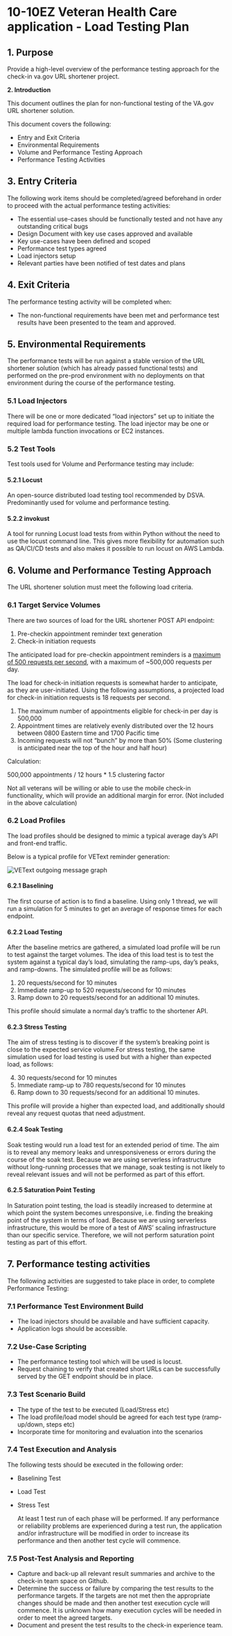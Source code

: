 # 10-10EZ Veteran Health Care application - Load Testing Plan


## **1. Purpose**

Provide a high-level overview of the performance testing approach for the check-in va.gov URL shortener project.

**2. Introduction**

This document outlines the plan for non-functional testing of the VA.gov URL shortener solution.

This document covers the following:



* Entry and Exit Criteria
* Environmental Requirements
* Volume and Performance Testing Approach
* Performance Testing Activities


## **3. Entry Criteria**

The following work items should be completed/agreed beforehand in order to proceed with the actual performance testing activities:



* The essential use-cases should be functionally tested and not have any outstanding critical bugs
* Design Document with key use cases approved and available
* Key use-cases have been defined and scoped
* Performance test types agreed
* Load injectors setup
* Relevant parties have been notified of test dates and plans


## **4. Exit Criteria**

The performance testing activity will be completed when:



* The non-functional requirements have been met and performance test results have been presented to the team and approved.


## **5. Environmental Requirements**

The performance tests will be run against a stable version of the URL shortener solution (which has already passed functional tests) and performed on the pre-prod environment with no deployments on that environment during the course of the performance testing.


### **5.1 Load Injectors**

There will be one or more dedicated “load injectors” set up to initiate the required load for performance testing. The load injector may be one or multiple lambda function invocations or EC2 instances.


### **5.2 Test Tools**

Test tools used for Volume and Performance testing may include:


#### **5.2.1 Locust**

An open-source distributed load testing tool recommended by DSVA. Predominantly used for volume and performance testing.


#### **5.2.2 invokust**

A tool for running Locust load tests from within Python without the need to use the locust command line. This gives more flexibility for automation such as QA/CI/CD tests and also makes it possible to run locust on AWS Lambda.


## **6. Volume and Performance Testing Approach**

The URL shortener solution must meet the following load criteria. 


### **6.1 Target Service Volumes**

There are two sources of load for the URL shortener POST API endpoint:



1. Pre-checkin appointment reminder text generation
2. Check-in initiation requests

The anticipated load for pre-checkin appointment reminders is a [maximum of 500 requests per second](https://dsva.slack.com/archives/C02G6AB3ZRS/p1643646228032369?thread_ts=1643389576.932609&cid=C02G6AB3ZRS), with a maximum of ~500,000 requests per day.

The load for check-in initiation requests is somewhat harder to anticipate, as they are user-initiated. Using the following assumptions, a projected load for check-in initiation requests is 18 requests per second.



1. The maximum number of appointments eligible for check-in per day is 500,000
2. Appointment times are relatively evenly distributed over the 12 hours between 0800 Eastern time and 1700 Pacific time
3. Incoming requests will not “bunch” by more than 50% (Some clustering is anticipated near the top of the hour and half hour)

Calculation:

500,000 appointments / 12 hours * 1.5 clustering factor

Not all veterans will be willing or able to use the mobile check-in functionality, which will provide an additional margin for error. (Not included in the above calculation)


### **6.2 Load Profiles**

The load profiles should be designed to mimic a typical average day’s API and front-end traffic.

Below is a typical profile for VEText reminder generation:

![VEText outgoing message graph](https://user-images.githubusercontent.com/101649/152887180-85b8048d-8c13-4480-a613-6eb24ddc6268.png)


#### **6.2.1 Baselining**

The first course of action is to find a baseline. Using only 1 thread, we will run a simulation for 5 minutes to get an average of response times for each endpoint.


#### **6.2.2 Load Testing**

After the baseline metrics are gathered, a simulated load profile will be run to test against the target volumes. The idea of this load test is to test the system against a typical day’s load, simulating the ramp-ups, day’s peaks, and ramp-downs. The simulated profile will be as follows:



1. 20 requests/second for 10 minutes
2. Immediate ramp-up to 520 requests/second for 10 minutes
3. Ramp down to 20 requests/second for an additional 10 minutes.

This profile should simulate a normal day’s traffic to the shortener API.


#### **6.2.3 Stress Testing**

The aim of stress testing is to discover if the system’s breaking point is close to the expected service volume.For stress testing, the same simulation used for load testing is used but with a higher than expected load, as follows:



4. 30 requests/second for 10 minutes
5. Immediate ramp-up to 780 requests/second for 10 minutes
6. Ramp down to 30 requests/second for an additional 10 minutes.

This profile will provide a higher than expected load, and additionally should reveal any request quotas that need adjustment.


#### **6.2.4 Soak Testing**

Soak testing would run a load test for an extended period of time. The aim is to reveal any memory leaks and unresponsiveness or errors during the course of the soak test. Because we are using serverless infrastructure without long-running processes that we manage, soak testing is not likely to reveal relevant issues and will not be performed as part of this effort.


#### **6.2.5 Saturation Point Testing**

In Saturation point testing, the load is steadily increased to determine at which point the system becomes unresponsive, i.e. finding the breaking point of the system in terms of load. Because we are using serverless infrastructure, this would be more of a test of AWS’ scaling infrastructure than our specific service. Therefore, we will not perform saturation point testing as part of this effort.


## **7. Performance testing activities**

The following activities are suggested to take place in order, to complete Performance Testing:


### **7.1 Performance Test Environment Build**



* The load injectors should be available and have sufficient capacity.
* Application logs should be accessible.


### **7.2 Use-Case Scripting**



* The performance testing tool which will be used is locust.
* Request chaining to verify that created short URLs can be successfully served by the GET endpoint should be in place.


### **7.3 Test Scenario Build**



* The type of the test to be executed (Load/Stress etc)
* The load profile/load model should be agreed for each test type (ramp-up/down, steps etc)
* Incorporate time for monitoring and evaluation into the scenarios


### **7.4 Test Execution and Analysis**

The following tests should be executed in the following order:



* Baselining Test
* Load Test
* Stress Test

    At least 1 test run of each phase will be performed. If any performance or reliability problems are experienced during a test run, the application and/or infrastructure will be modified in order to increase its performance and then another test cycle will commence.



### **7.5 Post-Test Analysis and Reporting**



* Capture and back-up all relevant result summaries and archive to the check-in team space on Github.
* Determine the success or failure by comparing the test results to the performance targets. If the targets are not met then the appropriate changes should be made and then another test execution cycle will commence. It is unknown how many execution cycles will be needed in order to meet the agreed targets.
* Document and present the test results to the check-in experience team.
